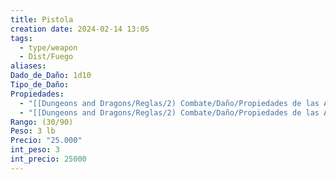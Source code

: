 ```yaml
---
title: Pistola
creation date: 2024-02-14 13:05
tags:
  - type/weapon
  - Dist/Fuego
aliases: 
Dado_de_Daño: 1d10
Tipo_de_Daño: 
Propiedades:
  - "[[Dungeons and Dragons/Reglas/2) Combate/Daño/Propiedades de las Armas/Munición]]"
  - "[[Dungeons and Dragons/Reglas/2) Combate/Daño/Propiedades de las Armas/Cargar]]"
Rango: (30/90)
Peso: 3 lb
Precio: "25.000"
int_peso: 3
int_precio: 25000
---
```


